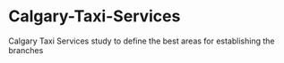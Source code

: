 # Calgary-Taxi-Services
Calgary Taxi Services study to define the best areas for establishing the branches
